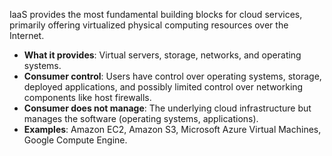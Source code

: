 IaaS provides the most fundamental building blocks for cloud services, primarily offering virtualized physical computing resources over the Internet.

- **What it provides**: Virtual servers, storage, networks, and operating systems.
- **Consumer control**: Users have control over operating systems, storage, deployed applications, and possibly limited control over networking components like host firewalls.
- **Consumer does not manage**: The underlying cloud infrastructure but manages the software (operating systems, applications).
- **Examples**: Amazon EC2, Amazon S3, Microsoft Azure Virtual Machines, Google Compute Engine.